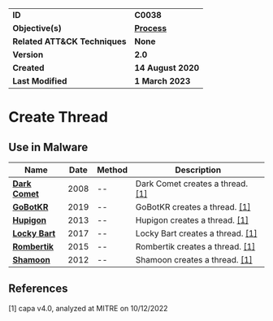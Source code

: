 <table>
<tr>
<td><b>ID</b></td>
<td><b>C0038</b></td>
</tr>
<tr>
<td><b>Objective(s)</b></td>
<td><b><a href="../process">Process</a></b></td>
</tr>
<tr>
<td><b>Related ATT&CK Techniques</b></td>
<td><b>None</b></td>
</tr>
<tr>
<td><b>Version</b></td>
<td><b>2.0</b></td>
</tr>
<tr>
<td><b>Created</b></td>
<td><b>14 August 2020</b></td>
</tr>
<tr>
<td><b>Last Modified</b></td>
<td><b>1 March 2023</b></td>
</tr>
</table>


# Create Thread


## Use in Malware

|Name|Date|Method|Description|
|---|---|---|---|
|[**Dark Comet**](../xample-malware/dark-comet.md)|2008|--|Dark Comet creates a thread. [[1]](#1)|
|[**GoBotKR**](../xample-malware/gobotkr.md)|2019|--|GoBotKR creates a thread. [[1]](#1)|
|[**Hupigon**](../xample-malware/hupigon.md)|2013|--|Hupigon creates a thread. [[1]](#1)|
|[**Locky Bart**](../xample-malware/locky-bart.md)|2017|--|Locky Bart creates a thread. [[1]](#1)|
|[**Rombertik**](../xample-malware/rombertik.md)|2015|--|Rombertik creates a thread. [[1]](#1)|
|[**Shamoon**](../xample-malware/shamoon.md)|2012|--|Shamoon creates a thread. [[1]](#1)|

## References

<a name="1">[1]</a> capa v4.0, analyzed at MITRE on 10/12/2022

